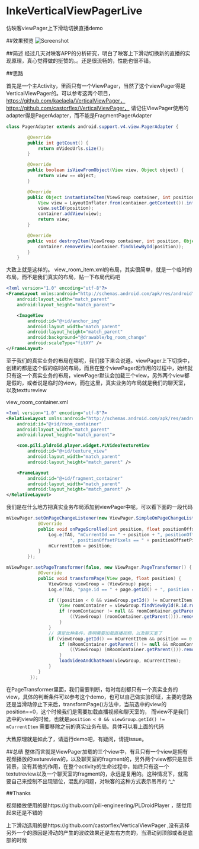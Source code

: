 # InkeVerticalViewPagerLive
仿映客viewPager上下滑动切换直播demo

##效果预览
![Screenshot](art/inke.gif)

##简述
经过几天对映客APP的分析研究，明白了映客上下滑动切换新的直播的实现原理，真心觉得做的挺赞的。。还是很流畅的，性能也很不错。

##思路

首先是一个主Activity，里面只有一个ViewPager，当然了这个viewPager得是VerticalViewPager的。可以参考这两个项目，https://github.com/kaelaela/VerticalViewPager，
https://github.com/castorflex/VerticalViewPager， 请记住ViewPager使用的adapter得是PagerAdapter，而不能是FragmentPagerAdapter

```java
class PagerAdapter extends android.support.v4.view.PagerAdapter {

        @Override
        public int getCount() {
            return mVideoUrls.size();
        }

        @Override
        public boolean isViewFromObject(View view, Object object) {
            return view == object;
        }

        @Override
        public Object instantiateItem(ViewGroup container, int position) {
            View view = LayoutInflater.from(container.getContext()).inflate(R.layout.view_room_item, null);
            view.setId(position);
            container.addView(view);
            return view;
        }

        @Override
        public void destroyItem(ViewGroup container, int position, Object object) {
            container.removeView(container.findViewById(position));
        }
    }
```


大致上就是这样的。 view_room_item.xml的布局，其实很简单，就是一个临时的布局，而不是我们真实的布局，贴一下布局代码吧
```xml
<?xml version="1.0" encoding="utf-8"?>
<FrameLayout xmlns:android="http://schemas.android.com/apk/res/android"
    android:layout_width="match_parent"
    android:layout_height="match_parent">

    <ImageView
        android:id="@+id/anchor_img"
        android:layout_width="match_parent"
        android:layout_height="match_parent"
        android:background="@drawable/bg_room_change"
        android:scaleType="fitXY" />
</FrameLayout>
```

至于我们的真实业务的布局在哪呢，我们接下来会说道。viewPager上下切换中，创建的都是这个假的临时的布局，而且在整个viewPager起作用的过程中，始终就只有这一个真实业务的布局，viewPager默认会加载三个view，另外两个view都是假的，或者说是临时的view，而在这里，真实业务的布局就是我们的聊天室，以及texttureview

view_room_container.xml
```xml
<?xml version="1.0" encoding="utf-8"?>
<RelativeLayout xmlns:android="http://schemas.android.com/apk/res/android"
    android:id="@+id/room_container"
    android:layout_width="match_parent"
    android:layout_height="match_parent">

    <com.pili.pldroid.player.widget.PLVideoTextureView
        android:id="@+id/texture_view"
        android:layout_width="match_parent"
        android:layout_height="match_parent" />

    <FrameLayout
        android:id="@+id/fragment_container"
        android:layout_width="match_parent"
        android:layout_height="match_parent" />
</RelativeLayout>
```
我们是在什么地方把真实业务布局添加到viewPager中呢，可以看下面的一段代码
```java
mViewPager.setOnPageChangeListener(new ViewPager.SimpleOnPageChangeListener() {
            @Override
            public void onPageScrolled(int position, float positionOffset, int positionOffsetPixels) {
                Log.e(TAG, "mCurrentId == " + position + ", positionOffset == " + positionOffset +
                        ", positionOffsetPixels == " + positionOffsetPixels);
                mCurrentItem = position;
            }
        });

mViewPager.setPageTransformer(false, new ViewPager.PageTransformer() {
            @Override
            public void transformPage(View page, float position) {
                ViewGroup viewGroup = (ViewGroup) page;
                Log.e(TAG, "page.id == " + page.getId() + ", position == " + position);

                if ((position < 0 && viewGroup.getId() != mCurrentItem)) {
                    View roomContainer = viewGroup.findViewById(R.id.room_container);
                    if (roomContainer != null && roomContainer.getParent() != null && roomContainer.getParent() instanceof ViewGroup) {
                        ((ViewGroup) (roomContainer.getParent())).removeView(roomContainer);
                    }
                }
                // 满足此种条件，表明需要加载直播视频，以及聊天室了
                if (viewGroup.getId() == mCurrentItem && position == 0 && mCurrentItem != mRoomId) {
                    if (mRoomContainer.getParent() != null && mRoomContainer.getParent() instanceof ViewGroup) {
                        ((ViewGroup) (mRoomContainer.getParent())).removeView(mRoomContainer);
                    }
                    loadVideoAndChatRoom(viewGroup, mCurrentItem);
                }
            }
         });
```

在PageTransformer里面，我们需要判断，每时每刻都只有一个真实业务的view，具体的判断条件可以参考这个demo，也可以自己做实验印证，主要的思路还是当滑动停止下来后，transformPage()方法中，当前选中的view的position==0，这个时候我们是需要加载直播视频和聊天室的，
而view不是我们选中的view的时候，也就是`position < 0 && viewGroup.getId() != mCurrentItem` 需要移除之前的真实业务布局。具体可以看上面的代码


大致原理就是如此了，请运行demo吧，有疑问，请提issue。

##总结
整体而言就是ViewPager加载的三个view中，有且只有一个view是拥有视频播放的textureview的，以及聊天室的fragment的，另外两个view都只是显示背景，没有其他的作用，在整个activity的生命过程中，始终只有这一个textutreview以及一个聊天室的fragment的，永远是复用的。这种情况下，就需要自己来控制不出现错位，混乱的问题，对映客的这种方式表示吊吊的 ^_^

##Thanks

视频播放使用的是https://github.com/pili-engineering/PLDroidPlayer ，感觉用起来还是不错的

上下滑动选用的是https://github.com/castorflex/VerticalViewPager ,没有选择另外一个的原因是滑动的产生的波纹效果还是左右方向的，当滑动到顶部或者是底部的时候



